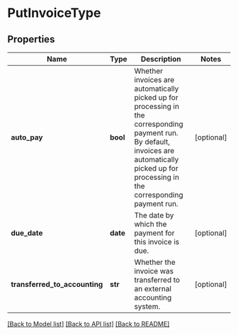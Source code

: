 # PutInvoiceType

## Properties
Name | Type | Description | Notes
------------ | ------------- | ------------- | -------------
**auto_pay** | **bool** | Whether invoices are automatically picked up for processing in the corresponding payment run.   By default, invoices are automatically picked up for processing in the corresponding payment run.  | [optional] 
**due_date** | **date** | The date by which the payment for this invoice is due.   | [optional] 
**transferred_to_accounting** | **str** | Whether the invoice was transferred to an external accounting system.  | [optional] 

[[Back to Model list]](../README.md#documentation-for-models) [[Back to API list]](../README.md#documentation-for-api-endpoints) [[Back to README]](../README.md)


